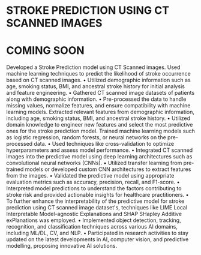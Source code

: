 # STROKE PREDICTION USING CT SCANNED IMAGES


# COMING SOON


Developed a Stroke Prediction model using CT Scanned images.
Used machine learning techniques to predict the likelihood of stroke occurrence based on CT scanned images.
• Utilized demographic information such as age, smoking status, BMI, and ancestral stroke history for initial analysis and feature engineering.
• Gathered CT scanned image datasets of patients along with demographic information.
• Pre-processed the data to handle missing values, normalize features, and ensure compatibility with machine learning models. Extracted relevant features from demographic information, including age, smoking status, BMI, and ancestral stroke history.
• Utilized domain knowledge to engineer new features and select the most predictive ones for the stroke prediction model. Trained machine learning models such as logistic regression, random forests, or neural networks on the pre-processed data.
• Used techniques like cross-validation to optimize hyperparameters and assess model performance.
• Integrated CT scanned images into the predictive model using deep learning architectures such as convolutional neural networks (CNNs).
• Utilized transfer learning from pre-trained models or developed custom CNN architectures to extract features from the images.
• Validated the predictive model using appropriate evaluation metrics such as accuracy, precision, recall, and F1-score.
• Interpreted model predictions to understand the factors contributing to stroke risk and provided actionable insights for healthcare practitioners.
• To further enhance the interpretability of the predictive model for stroke prediction using CT scanned image dataset's, techniques like LIME Local Interpretable Model-agnostic Explanations and SHAP SHapley Additive exPlanations was employed.
• Implemented object detection, tracking, recognition, and classification techniques across various AI domains, including ML/DL, CV, and NLP.
• Participated in research activities to stay updated on the latest developments in AI, computer vision, and predictive modelling, proposing innovative AI solutions.
